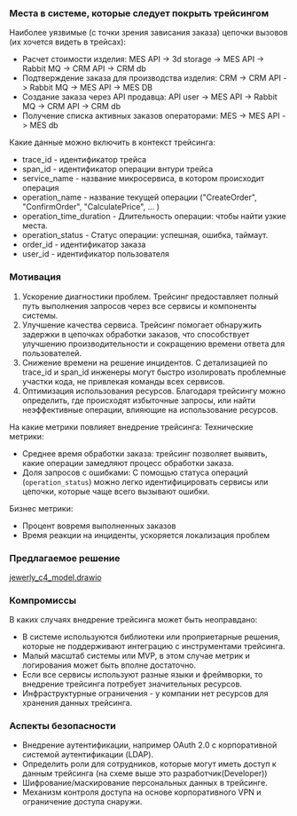 ### Места в системе, которые следует покрыть трейсингом
Наиболее уязвимые (с точки зрения зависания заказа) цепочки вызовов (их хочется видеть в трейсах):
- Расчет стоимости изделия: MES API -> 3d storage -> MES API -> Rabbit MQ -> CRM API -> CRM db
- Подтверждение заказа для производства изделия: CRM -> CRM API -> Rabbit MQ -> MES API -> MES DB
- Создание заказа через API продавца: API user -> MES API -> Rabbit MQ -> CRM API -> CRM db
- Получение списка активных заказов операторами: MES -> MES API -> MES db

Какие данные можно включить в контекст трейсинга:
* trace_id - идентификатор трейса
* span_id - идентификатор операции внтури трейса
* service_name - название микросервиса, в котором происходит операция
* operation_name - название текущей операции ("CreateOrder", "ConfirmOrder", "CalculatePrice", ... )
* operation_time_duration - Длительность операции: чтобы найти узкие места.
* operation_status - Статус операции: успешная, ошибка, таймаут.
* order_id - идентификатор заказа
* user_id - идентификатор пользователя

### Мотивация
1. Ускорение диагностики проблем. Трейсинг предоставляет полный путь выполнения запросов через все сервисы и компоненты системы. 
2. Улучшение качества сервиса. Трейсинг помогает обнаружить задержки в цепочках обработки заказов, что способствует улучшению производительности и сокращению времени ответа для пользователей.
3. Снижение времени на решение инцидентов. С детализацией по trace_id и span_id инженеры могут быстро изолировать проблемные участки кода, не привлекая команды всех сервисов.
4. Оптимизация использования ресурсов. Благодаря трейсингу можно определить, где происходят избыточные запросы, или найти неэффективные операции, влияющие на использование ресурсов.

На какие метрики повлияет внедрение трейсинга:
Технические метрики:
- Среднее время обработки заказа: трейсинг позволяет выявить, какие операции замедляют процесс обработки заказа.
- Доля запросов с ошибками: С помощью статуса операций (`operation_status`) можно легко идентифицировать сервисы или цепочки, которые чаще всего вызывают ошибки.

Бизнес метрики:
- Процент вовремя выполненных заказов
- Время реакции на инциденты, ускоряется локализация проблем

### Предлагаемое решение

[jewerly_c4_model.drawio](tracing_jewerly.drawio)

### Компромиссы
В каких случаях внедрение трейсинга может быть неоправдано:
- В системе используются библиотеки или проприетарные решения, которые не поддерживают интеграцию с инструментами трейсинга.
- Малый масштаб системы или MVP, в этом случае метрик и логирования может быть вполне достаточно.
- Если все сервисы используют разные языки и фреймворки, то внедрение трейсинга потребует значительных ресурсов.
- Инфраструктурные ограничения - у компании нет ресурсов для хранения данных трейсинга.

### Аспекты безопасности
- Внедрение аутентификации, например OAuth 2.0 с корпоративной системой аутентификации (LDAP).
- Определить роли для сотрудников, которые могут иметь доступ к данным трейсинга (на схеме выше это разработчик(Developer))
- Шифрование/маскирование персональных данных в трейсинге.
- Механизм контроля доступа на основе корпоративного VPN и ограничение доступа снаружи.



